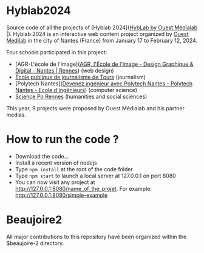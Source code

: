 # Hyblab2024

Source code of all the projects of [Hyblab 2024]([HybLab by Ouest Médialab |](http://www.hyblab.fr)). Hyblab 2024 is an interactive web content project organized by [Ouest Medilab](http://www.ouestmedialab.fr) in the city of Nantes (France) from January 17 to February 12, 2024.

Four schools participated in this project:

- [AGR-L'école de l'image]([AGR, l&#039;École de l&#039;Image - Design Graphique &amp; Digital - Nantes | Rennes](http://www.agrnantes.fr)) (web design)
- [École publique de journalisme de Tours](https://epjt.fr) (journalism)
- [Polytech Nantes]([Devenez ingénieur avec Polytech Nantes - Polytech Nantes - Ecole d'ingénieurs](http://www.polytech.univ-nantes.fr)) (computer science)
- [Science Po Rennes](https://www.sciencespo-rennes.fr/) (humanities and social sciences)

This year, 9 projects were proposed by Ouest Médialab and his partner medias.

# How to run the code ?

- Download the code...
- Install a recent version of nodejs
- Type `npm install` at the root of the code folder
- Type `npm start` to launch a local server at 127.0.0.1 on port 8080
- You can now visit any project at http://127.0.0.1:8080/name_of_the_projet. For example: http://127.0.0.1:8080/simple-example

# Beaujoire2

All major contributions to this repository have been organized within the $beaujoire-2 directory.
